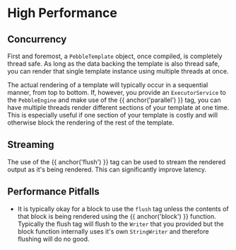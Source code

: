 ---
---

# High Performance


## Concurrency
First and foremost, a `PebbleTemplate` object, once compiled, is completely thread safe. As long as the data backing
the template is also thread safe, you can render that single template instance using multiple threads at once.

The actual rendering of a template will typically occur in a sequential manner, from top to bottom. If, however,
you provide an `ExecutorService` to the `PebbleEngine` and make use of the {{ anchor('parallel') }} tag, you can
have multiple threads render different sections of your template at one time. This is especially useful if one section
of your template is costly and will otherwise block the rendering of the rest of the template.

## Streaming
The use of the {{ anchor('flush') }} tag can be used to stream the rendered output as it's being rendered.
This can significantly improve latency.

## Performance Pitfalls
- It is typically okay for a block to use the `flush` tag unless the contents of that block is being rendered using the {{ anchor('block') }} function. Typically the flush tag will flush to the `Writer` that you provided but the block function internally uses it's own `StringWriter` and therefore flushing will do no good.